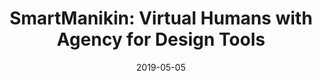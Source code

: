 ---
title: "SmartManikin: Virtual Humans with Agency for Design Tools"
date: 2019-05-05
layout: projectSingle
draft: false

# Project thumb
category: [ "System", "Innovation" ]
image: "/projects/2019-SmartManikin/_[opt]teaser.gif"
teaser: "/projects/2019-SmartManikin/_[opt]top.jpg"
metacontent: "We introduceSmartManikin, a mannequin with agency that responds to high-level commands and to real-time design changes. The SmartManikin's pose is generated by the predicted features as well as by using forward and inverse kinematics. "

# Meta-Data
conference: "CHI 2019"
conference_full: "ACM Journal of Hum.-Comput. Interact. 4, CSCW3, Article 238"
con_date: "02 May 2019"
keys: "simulation-driven design, virtual human with agency, digital human"
researcher: "Bokyung Lee, Taeil Jin, Sung-Hee Lee, and Daniel Saakes."
summary: "The design of a workplace can have a profound impact on the effectiveness of the workforce utilizing the space. When considering dynamic social activities in the flow of work, the constraints of the static elements of the interior reveals the adaptive behaviour of the occupants in trying to accommodate these constraints while performing their daily tasks. To better understand how workplace design shapes social interactions, we ran an empirical study in an office context over a two week period. We collected video from 24 cameras in a dozen space configurations totaling 1,920 hours of recorded activities. We utilized computer vision techniques, to produce skeletonized representations of the occupants, to assist in the annotation and data analysis process. We present our findings of socio-spatial formation patterns and the effects of furniture and interior elements on the observed behaviour of collaborators for both computer-supported work and for unmediated social interaction. Combining the observations with an interview of the occupants’ reflections, we discuss dynamics of socio-spatial formations and how this knowledge can support social interactions in the domain of space design systems and interactive interiors."
tags: ["Design", "Bab", "Bibibib"]
shortkeys: "#social comfort,   #data-driven"

# description
description: "This is meta description"

# links
links:
  - label : "Paper"
    link : "https://www.dropbox.com/scl/fi/yd2o7jucueky9tcf8ja09/2021-dis.pdf?rlkey=6ckiahlencbvyuiyu67ipyq9r&dl=0"
  - label : "Source URL"
    link : "https://dl.acm.org/doi/10.1145/3290605.3300814"
  - label : "Presentation"
    link : "/projects/2021-Occsim/"


---